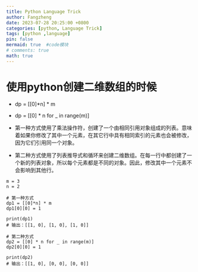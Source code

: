 ```yaml
---
title: Python Language Trick
author: Fangzheng
date: 2023-07-28 20:25:00 +0800
categories: [python, Language Trick]
tags: [python ,language]
pin: false
mermaid: true  #code模块
# comments: true
math: true
---
```

# 使用python创建二维数组的时候
* dp = [[0]*n] * m
* dp = [[0] * n for _ in range(m)]
* 第一种方式使用了乘法操作符，创建了一个由相同引用对象组成的列表。意味着如果你修改了其中一个元素，在其它行中具有相同索引的元素也会被修改，因为它们引用同一个对象。

* 第二种方式使用了列表推导式和循环来创建二维数组。在每一行中都创建了一个新的列表对象，所以每个元素都是不同的对象。因此，修改其中一个元素不会影响到其他行。

```console
m = 3
n = 2

# 第一种方式
dp1 = [[0]*n] * m
dp1[0][0] = 1

print(dp1)
# 输出：[[1, 0], [1, 0], [1, 0]]

# 第二种方式
dp2 = [[0] * n for _ in range(m)]
dp2[0][0] = 1

print(dp2)
# 输出：[[1, 0], [0, 0], [0, 0]]
```